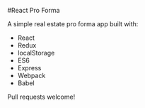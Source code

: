 #React Pro Forma

A simple real estate pro forma app built with:
 - React
 - Redux
 - localStorage
 - ES6
 - Express
 - Webpack
 - Babel

Pull requests welcome!
